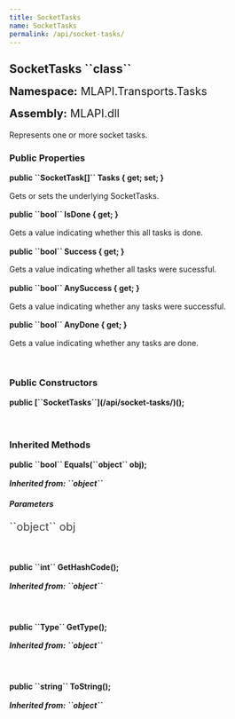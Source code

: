 ```yaml
---
title: SocketTasks
name: SocketTasks
permalink: /api/socket-tasks/
---
```


<div style="line-height: 1;">
	<h2 markdown="1">SocketTasks ``class``</h2>
	<p style="font-size: 20px;"><b>Namespace:</b> MLAPI.Transports.Tasks</p>
	<p style="font-size: 20px;"><b>Assembly:</b> MLAPI.dll</p>
</div>
<p>Represents one or more socket tasks.</p>

<div>
	<h3 markdown="1">Public Properties</h3>
	<div style="line-height: 1;">
		<h4 markdown="1"><b>public ``SocketTask[]`` Tasks { get; set; }</b></h4>
		<p>Gets or sets the underlying SocketTasks.</p>
	</div>
	<div style="line-height: 1;">
		<h4 markdown="1"><b>public ``bool`` IsDone { get; }</b></h4>
		<p>Gets a value indicating whether this all tasks is done.</p>
	</div>
	<div style="line-height: 1;">
		<h4 markdown="1"><b>public ``bool`` Success { get; }</b></h4>
		<p>Gets a value indicating whether all tasks were sucessful.</p>
	</div>
	<div style="line-height: 1;">
		<h4 markdown="1"><b>public ``bool`` AnySuccess { get; }</b></h4>
		<p>Gets a value indicating whether any tasks were successful.</p>
	</div>
	<div style="line-height: 1;">
		<h4 markdown="1"><b>public ``bool`` AnyDone { get; }</b></h4>
		<p>Gets a value indicating whether any tasks are done.</p>
	</div>
</div>
<br>
<div>
	<h3>Public Constructors</h3>
	<div style="line-height: 1; ">
		<h4 markdown="1"><b>public [``SocketTasks``](/api/socket-tasks/)();</b></h4>
	</div>
</div>
<br>
<div>
	<h3 markdown="1">Inherited Methods</h3>
	<div style="line-height: 1;">
		<h4 markdown="1"><b>public ``bool`` Equals(``object`` obj);</b></h4>
		<h5 markdown="1">Inherited from: ``object``</h5>
		<h5><b>Parameters</b></h5>
		<div>
			<p style="font-size: 20px; color: #444;" markdown="1">``object`` obj</p>
		</div>
	</div>
	<br>
	<div style="line-height: 1;">
		<h4 markdown="1"><b>public ``int`` GetHashCode();</b></h4>
		<h5 markdown="1">Inherited from: ``object``</h5>
	</div>
	<br>
	<div style="line-height: 1;">
		<h4 markdown="1"><b>public ``Type`` GetType();</b></h4>
		<h5 markdown="1">Inherited from: ``object``</h5>
	</div>
	<br>
	<div style="line-height: 1;">
		<h4 markdown="1"><b>public ``string`` ToString();</b></h4>
		<h5 markdown="1">Inherited from: ``object``</h5>
	</div>
</div>
<br>
